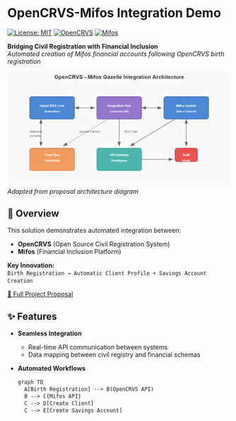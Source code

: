 # OpenCRVS-Mifos Integration Demo

[![License: MIT](https://img.shields.io/badge/License-MIT-yellow.svg)](https://opensource.org/licenses/MIT)
[![OpenCRVS](https://img.shields.io/badge/Integrated-OpenCRVS-blue)](https://www.opencrvs.org/)
[![Mifos](https://img.shields.io/badge/Powered%20by-Mifos-green)](https://mifos.org/)

**Bridging Civil Registration with Financial Inclusion**  
*Automated creation of Mifos financial accounts following OpenCRVS birth registration*

![Workflow Diagram](https://github.com/CoDIngDEMon018/Mifos_Gazelle_Demo/blob/main/image/Architecture.jpg)  
*Adapted from proposal architecture diagram*

## 📖 Overview

This solution demonstrates automated integration between:
- **OpenCRVS** (Open Source Civil Registration System)
- **Mifos** (Financial Inclusion Platform)

**Key Innovation:**  
`Birth Registration → Automatic Client Profile + Savings Account Creation`

[📄 Full Project Proposal](https://docs.google.com/document/d/1q8Ohcs8xF96og9L3uirGhQu9kcYM6VcBfwdsSKp0f3s/edit)

## ✨ Features

- **Seamless Integration**
  - Real-time API communication between systems
  - Data mapping between civil registry and financial schemas
  
- **Automated Workflows**
  ```mermaid
  graph TD
    A[Birth Registration] --> B(OpenCRVS API)
    B --> C{Mifos API}
    C --> D[Create Client]
    C --> E[Create Savings Account]
